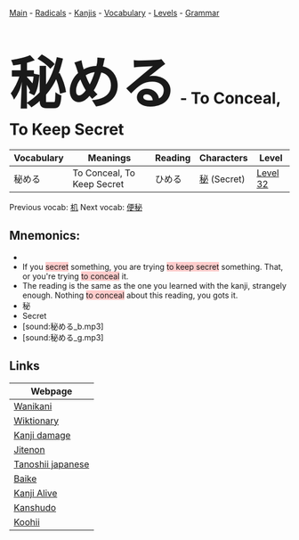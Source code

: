 <style> bigfont {font-size: 100px}</style>
[Main](../README.md) -
[Radicals](../radicals.md) -
[Kanjis](../kanjis.md) -
[Vocabulary](../vocabulary.md) -
[Levels](../levels.md) -
[Grammar](../grammar.md)
# <bigfont> 秘める</bigfont> - To Conceal, To Keep Secret 

| Vocabulary | Meanings | Reading | Characters | Level |
| --- | --- | --- | --- | --- |
| 秘める | To Conceal, To Keep Secret | ひめる |  [秘](../kanjis/秘.md) (Secret) | [Level 32](../levels/wk_level32.md) |

Previous vocab: [机](机.md) Next vocab: [便秘](便秘.md) 

## Mnemonics:

* 
* If you <span style="background-color:#ffcccb"> secret</span> something, you are trying <span style="background-color:#ffcccb"> to keep secret</span> something. That, or you're trying <span style="background-color:#ffcccb"> to conceal</span> it.
* The reading is the same as the one you learned with the kanji, strangely enough. Nothing <span style="background-color:#ffcccb"> to conceal</span> about this reading, you gots it.
* 秘
* Secret
* [sound:秘める_b.mp3]
* [sound:秘める_g.mp3]


## Links 

| Webpage |
| --- |
| [Wanikani          ](https://www.wanikani.com/kanji/秘める) |
| [Wiktionary        ](https://en.wiktionary.org/wiki/秘める) |
| [Kanji damage      ](http://www.kanjidamage.com/kanji/search?utf8=✓&q=秘める) |
| [Jitenon           ](https://jitenon.com/kanji/秘める) |
| [Tanoshii japanese ](https://www.tanoshiijapanese.com/dictionary/kanji.cfm?k=秘める) |
| [Baike             ](https://baike.baidu.com/item/秘める) |
| [Kanji Alive       ](https://app.kanjialive.com/秘める) |
| [Kanshudo          ](https://www.kanshudo.com/searchmn?q=秘める) |
| [Koohii            ](https://kanji.koohii.com/study/kanji/秘める) |
